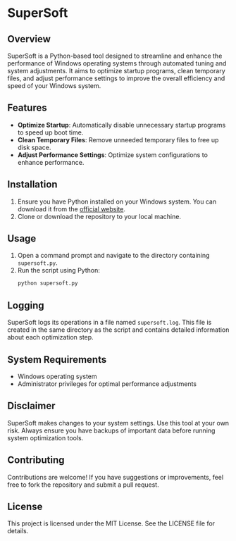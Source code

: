 # SuperSoft

## Overview
SuperSoft is a Python-based tool designed to streamline and enhance the performance of Windows operating systems through automated tuning and system adjustments. It aims to optimize startup programs, clean temporary files, and adjust performance settings to improve the overall efficiency and speed of your Windows system.

## Features
- **Optimize Startup**: Automatically disable unnecessary startup programs to speed up boot time.
- **Clean Temporary Files**: Remove unneeded temporary files to free up disk space.
- **Adjust Performance Settings**: Optimize system configurations to enhance performance.

## Installation
1. Ensure you have Python installed on your Windows system. You can download it from the [official website](https://www.python.org/).
2. Clone or download the repository to your local machine.

## Usage
1. Open a command prompt and navigate to the directory containing `supersoft.py`.
2. Run the script using Python:
   ```bash
   python supersoft.py
   ```

## Logging
SuperSoft logs its operations in a file named `supersoft.log`. This file is created in the same directory as the script and contains detailed information about each optimization step.

## System Requirements
- Windows operating system
- Administrator privileges for optimal performance adjustments

## Disclaimer
SuperSoft makes changes to your system settings. Use this tool at your own risk. Always ensure you have backups of important data before running system optimization tools.

## Contributing
Contributions are welcome! If you have suggestions or improvements, feel free to fork the repository and submit a pull request.

## License
This project is licensed under the MIT License. See the LICENSE file for details.